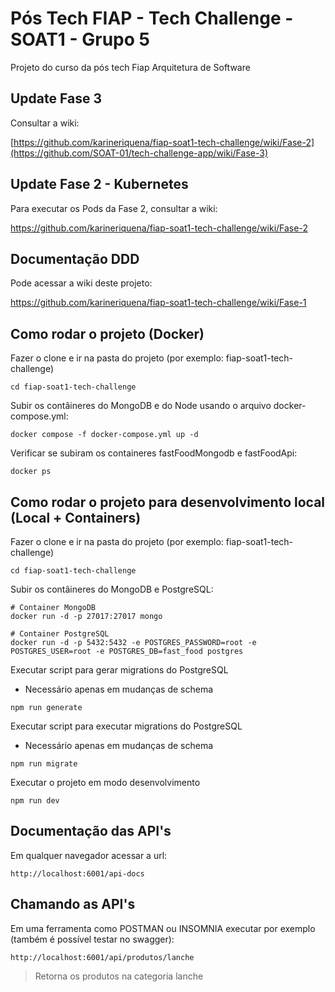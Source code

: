 # Pós Tech FIAP - Tech Challenge - SOAT1 - Grupo 5

Projeto do curso da pós tech Fiap Arquitetura de Software

## Update Fase 3

Consultar a wiki:

[https://github.com/karineriquena/fiap-soat1-tech-challenge/wiki/Fase-2](https://github.com/SOAT-01/tech-challenge-app/wiki/Fase-3)

## Update Fase 2 - Kubernetes

Para executar os Pods da Fase 2, consultar a wiki:

https://github.com/karineriquena/fiap-soat1-tech-challenge/wiki/Fase-2

## Documentação DDD

Pode acessar a wiki deste projeto:

https://github.com/karineriquena/fiap-soat1-tech-challenge/wiki/Fase-1

## Como rodar o projeto (Docker)

Fazer o clone e ir na pasta do projeto (por exemplo: fiap-soat1-tech-challenge)

```shell
cd fiap-soat1-tech-challenge
```

Subir os contâineres do MongoDB e do Node usando o arquivo docker-compose.yml:

```shell
docker compose -f docker-compose.yml up -d
```

Verificar se subiram os containeres fastFoodMongodb e fastFoodApi:

```shell
docker ps
```

## Como rodar o projeto para desenvolvimento local (Local + Containers) 
Fazer o clone e ir na pasta do projeto (por exemplo: fiap-soat1-tech-challenge)

```shell
cd fiap-soat1-tech-challenge
```
Subir os contâineres do MongoDB e PostgreSQL:

```shell
# Container MongoDB
docker run -d -p 27017:27017 mongo
```

```shell
# Container PostgreSQL
docker run -d -p 5432:5432 -e POSTGRES_PASSWORD=root -e POSTGRES_USER=root -e POSTGRES_DB=fast_food postgres
```

Executar script para gerar migrations do PostgreSQL 
- Necessário apenas em mudanças de schema
```shell
npm run generate
```

Executar script para executar migrations do PostgreSQL 
- Necessário apenas em mudanças de schema
```shell
npm run migrate
```

Executar o projeto em modo desenvolvimento
```shell
npm run dev
```
## Documentação das API's

Em qualquer navegador acessar a url:

```shell
http://localhost:6001/api-docs
```

## Chamando as API's

Em uma ferramenta como POSTMAN ou INSOMNIA executar por exemplo (também é possível testar no swagger):

```shell
http://localhost:6001/api/produtos/lanche
```

> Retorna os produtos na categoria lanche
